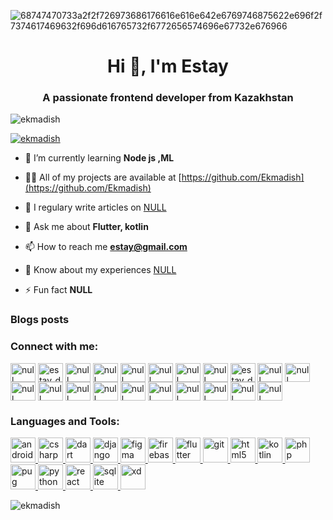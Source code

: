
![68747470733a2f2f726973686176616e616e642e6769746875622e696f2f7374617469632f696d616765732f6772656574696e67732e676966](https://user-images.githubusercontent.com/44582949/97300632-ed3cd700-1880-11eb-9670-766d86aa6de0.gif)



<h1 align="center">Hi 👋, I'm Estay</h1>
<h3 align="center">A passionate frontend developer from Kazakhstan</h3>

<p align="left"> <img src="https://komarev.com/ghpvc/?username=ekmadish&label=Profile%20views&color=0e75b6&style=flat" alt="ekmadish" /> </p>

<p align="left"> <a href="https://github.com/ryo-ma/github-profile-trophy"><img src="https://github-profile-trophy.vercel.app/?username=ekmadish" alt="ekmadish" /></a> </p>

- 🌱 I’m currently learning **Node js ,ML**

- 👨‍💻 All of my projects are available at [https://github.com/Ekmadish](https://github.com/Ekmadish)

- 📝 I regulary write articles on [NULL](NULL)

- 💬 Ask me about **Flutter, kotlin**

- 📫 How to reach me **estay@gmail.com**

- 📄 Know about my experiences [NULL](NULL)

- ⚡ Fun fact **NULL**

### Blogs posts
<!-- BLOG-POST-LIST:START -->
<!-- BLOG-POST-LIST:END -->

<h3 align="left">Connect with me:</h3>
<p align="left">
<a href="https://codepen.io/null" target="blank"><img align="center" src="https://cdn.jsdelivr.net/npm/simple-icons@3.0.1/icons/codepen.svg" alt="null" height="30" width="40" /></a>
<a href="https://dev.to/estay_dev" target="blank"><img align="center" src="https://cdn.jsdelivr.net/npm/simple-icons@3.0.1/icons/dev-dot-to.svg" alt="estay_dev" height="30" width="40" /></a>
<a href="https://twitter.com/null" target="blank"><img align="center" src="https://cdn.jsdelivr.net/npm/simple-icons@3.0.1/icons/twitter.svg" alt="null" height="30" width="40" /></a>
<a href="https://linkedin.com/in/null" target="blank"><img align="center" src="https://cdn.jsdelivr.net/npm/simple-icons@3.0.1/icons/linkedin.svg" alt="null" height="30" width="40" /></a>
<a href="https://stackoverflow.com/users/null" target="blank"><img align="center" src="https://cdn.jsdelivr.net/npm/simple-icons@3.0.1/icons/stackoverflow.svg" alt="null" height="30" width="40" /></a>
<a href="https://codesandbox.com/null" target="blank"><img align="center" src="https://cdn.jsdelivr.net/npm/simple-icons@3.0.1/icons/codesandbox.svg" alt="null" height="30" width="40" /></a>
<a href="https://kaggle.com/null" target="blank"><img align="center" src="https://cdn.jsdelivr.net/npm/simple-icons@3.0.1/icons/kaggle.svg" alt="null" height="30" width="40" /></a>
<a href="https://fb.com/null" target="blank"><img align="center" src="https://cdn.jsdelivr.net/npm/simple-icons@3.0.1/icons/facebook.svg" alt="null" height="30" width="40" /></a>
<a href="https://instagram.com/estay_dev" target="blank"><img align="center" src="https://cdn.jsdelivr.net/npm/simple-icons@3.0.1/icons/instagram.svg" alt="estay_dev" height="30" width="40" /></a>
<a href="https://dribbble.com/null" target="blank"><img align="center" src="https://cdn.jsdelivr.net/npm/simple-icons@3.0.1/icons/dribbble.svg" alt="null" height="30" width="40" /></a>
<a href="https://www.behance.net/null" target="blank"><img align="center" src="https://cdn.jsdelivr.net/npm/simple-icons@3.0.1/icons/behance.svg" alt="null" height="30" width="40" /></a>
<a href="https://medium.com/null" target="blank"><img align="center" src="https://cdn.jsdelivr.net/npm/simple-icons@3.0.1/icons/medium.svg" alt="null" height="30" width="40" /></a>
<a href="https://www.youtube.com/c/null" target="blank"><img align="center" src="https://cdn.jsdelivr.net/npm/simple-icons@3.0.1/icons/youtube.svg" alt="null" height="30" width="40" /></a>
<a href="https://www.codechef.com/users/null" target="blank"><img align="center" src="https://cdn.jsdelivr.net/npm/simple-icons@3.1.0/icons/codechef.svg" alt="null" height="30" width="40" /></a>
<a href="https://www.hackerrank.com/null" target="blank"><img align="center" src="https://cdn.jsdelivr.net/npm/simple-icons@3.0.1/icons/hackerrank.svg" alt="null" height="30" width="40" /></a>
<a href="https://codeforces.com/profile/null" target="blank"><img align="center" src="https://cdn.jsdelivr.net/npm/simple-icons@3.0.1/icons/codeforces.svg" alt="null" height="30" width="40" /></a>
<a href="https://www.leetcode.com/null" target="blank"><img align="center" src="https://cdn.jsdelivr.net/npm/simple-icons@3.0.1/icons/leetcode.svg" alt="null" height="30" width="40" /></a>
<a href="https://www.hackerearth.com/null" target="blank"><img align="center" src="https://cdn.jsdelivr.net/npm/simple-icons@3.0.1/icons/hackerearth.svg" alt="null" height="30" width="40" /></a>
<a href="https://auth.geeksforgeeks.org/user/null" target="blank"><img align="center" src="https://cdn.jsdelivr.net/npm/simple-icons@3.0.1/icons/geeksforgeeks.svg" alt="null" height="30" width="40" /></a>
<a href="https://www.topcoder.com/members/null" target="blank"><img align="center" src="https://cdn.jsdelivr.net/npm/simple-icons@3.0.1/icons/topcoder.svg" alt="null" height="30" width="40" /></a>
<a href="/null" target="blank"><img align="center" src="https://cdn.jsdelivr.net/npm/simple-icons@3.0.1/icons/rss.svg" alt="null" height="30" width="40" /></a>
</p>

<h3 align="left">Languages and Tools:</h3>
<p align="left"> <a href="https://developer.android.com" target="_blank"> <img src="https://devicons.github.io/devicon/devicon.git/icons/android/android-original-wordmark.svg" alt="android" width="40" height="40"/> </a> <a href="https://www.w3schools.com/cs/" target="_blank"> <img src="https://devicons.github.io/devicon/devicon.git/icons/csharp/csharp-original.svg" alt="csharp" width="40" height="40"/> </a> <a href="https://dart.dev" target="_blank"> <img src="https://www.vectorlogo.zone/logos/dartlang/dartlang-icon.svg" alt="dart" width="40" height="40"/> </a> <a href="https://www.djangoproject.com/" target="_blank"> <img src="https://devicons.github.io/devicon/devicon.git/icons/django/django-original.svg" alt="django" width="40" height="40"/> </a> <a href="https://www.figma.com/" target="_blank"> <img src="https://www.vectorlogo.zone/logos/figma/figma-icon.svg" alt="figma" width="40" height="40"/> </a> <a href="https://firebase.google.com/" target="_blank"> <img src="https://www.vectorlogo.zone/logos/firebase/firebase-icon.svg" alt="firebase" width="40" height="40"/> </a> <a href="https://flutter.dev" target="_blank"> <img src="https://www.vectorlogo.zone/logos/flutterio/flutterio-icon.svg" alt="flutter" width="40" height="40"/> </a> <a href="https://git-scm.com/" target="_blank"> <img src="https://www.vectorlogo.zone/logos/git-scm/git-scm-icon.svg" alt="git" width="40" height="40"/> </a> <a href="https://www.w3.org/html/" target="_blank"> <img src="https://devicons.github.io/devicon/devicon.git/icons/html5/html5-original-wordmark.svg" alt="html5" width="40" height="40"/> </a> <a href="https://kotlinlang.org" target="_blank"> <img src="https://www.vectorlogo.zone/logos/kotlinlang/kotlinlang-icon.svg" alt="kotlin" width="40" height="40"/> </a> <a href="https://www.php.net" target="_blank"> <img src="https://devicons.github.io/devicon/devicon.git/icons/php/php-original.svg" alt="php" width="40" height="40"/> </a> <a href="https://pugjs.org" target="_blank"> <img src="https://cdn.worldvectorlogo.com/logos/pug.svg" alt="pug" width="40" height="40"/> </a> <a href="https://www.python.org" target="_blank"> <img src="https://devicons.github.io/devicon/devicon.git/icons/python/python-original.svg" alt="python" width="40" height="40"/> </a> <a href="https://reactjs.org/" target="_blank"> <img src="https://devicons.github.io/devicon/devicon.git/icons/react/react-original-wordmark.svg" alt="react" width="40" height="40"/> </a> <a href="https://www.sqlite.org/" target="_blank"> <img src="https://www.vectorlogo.zone/logos/sqlite/sqlite-icon.svg" alt="sqlite" width="40" height="40"/> </a> <a href="https://www.adobe.com/products/xd.html" target="_blank"> <img src="https://cdn.worldvectorlogo.com/logos/adobe-xd.svg" alt="xd" width="40" height="40"/> </a> </p>

<p><img align="center" src="https://github-readme-stats.vercel.app/api/top-langs?username=ekmadish&show_icons=true&locale=en&layout=compact" alt="ekmadish" /></p>
